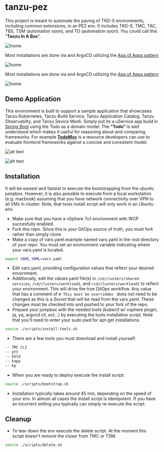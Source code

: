 # tanzu-pez
This project is meant to automate the paving of TKG-S environments, including common extensions, in an PEZ env.  It includes TKG-S, TMC, TAC, TBS, TSM (automation soon), and TO (automation soon).  You could call this "__Tanzu In A Box__".  


![home](https://gitlab.com/azwickey/tanzu-pez/-/raw/master/images/PEZ-Demo.png "arch")

Most installations are done via and ArgoCD utilizing the [App of Apps pattern](https://argoproj.github.io/argo-cd/operator-manual/cluster-bootstrapping/)


![home](https://gitlab.com/azwickey/tanzu-pez/-/raw/master/images/argo.png "argo")

Most installations are done via and ArgoCD utilizing the [App of Apps pattern](https://argoproj.github.io/argo-cd/operator-manual/cluster-bootstrapping/)


![home](https://gitlab.com/azwickey/tanzu-pez/-/raw/master/images/argo.png "argo")

## Demo Application 

This environment is built to support a sample application that showcases Tanzu Kubernetes, Tanzu Build Service, Tanzu Application Catalog, Tanzu Observabilty, and Tanzu Sevice Mesh.  Simply put its a uService app build in [Spring Boot](http://spring.io/projects/spring-boot) using the Todo as a domain model. The **"Todo"** is well understood which makes it useful for reasoning about and comparing frameworks.  For example [**TodoMvc**](http://todomvc.com) is a resource developers can use to evaluate frontend frameworks against a concise and consistent model.

![alt text](https://gitlab.com/azwickey/todos/-/raw/master/images/flow.png "Flow")

![alt text](https://gitlab.com/azwickey/todos/-/raw/master/images/app.png "Screenshot")


## Installation
It will be easiest and fastest to execute the bootstrapping from the ubuntu jumpbox.  However, it is also possible to execute from a local workstation (e.g. macbook) assuming that you have network connectivity over VPN to all VMs in cluster.  Note, that tools install script will only work in an Ubuntu env.

- Make sure that you have a vSphere 7u1 environment with WCP succesfully enabled.
- Fork this repo.  Since this is your GitOps source of truth, you must fork rather than simply clone
- Make a copy of vars.yaml.example named vars.yaml in the root directory of your repo. You must set an environment variable indicating where your vars.yaml is located.
```bash
export VARS_YAML=vars.yaml 
```
- Edit vars.yaml, providing configuration values that reflect your desired envornment.
- Additionally, edit the values.yaml file(s) in `/cd/clusters/shared-services`, `/cd/clusters/workload1`, and `/cd/clusters/workload2` to reflect your environment.  This will drive the true GitOps worklfow.  Any value that has a comment of `# This must be overridden ` does not need to be changed as this is a _Secret_ that will be read from the vars.yaml.  These changes must be checked into and pushed to your fork of the repo.
- Prepare your jumpbox with the needed tools (kubectl w/ vsphere plugin, jq, yq, argocd cli, ect...) by executing the tools installation script.  Note that you'll need to enter your sudo pwd for apt-get installations.
```bash
source ./scripts/install-tools.sh
```
- There are a few tools you must download and install yourself:
```bash
-- TMC CLI
-- ytt
-- kbld
-- kapp
-- kp
```

- When you are ready to deploy execute the install script:
```bash
source ./scripts/bootstrap.sh
```
- Installation typically takes around 45 min, depending on the speed of your env.  In almost all cases the install script is Idempotent.  If you have an incorrect setting you typically can simply re-execute the script.

## Cleanup
- To tear down the env execute the delete script.  At the moment this script doesn't remove the cluser from TMC or TSM.
```bash
source ./scripts/delete.sh
```